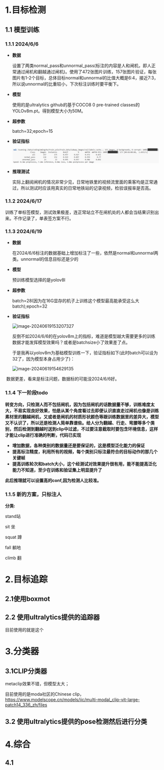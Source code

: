 # 1.目标检测

## 1.1 模型训练

### 1.1.1 2024/6/6

- **数据**

  设置了两类normal_pass和unnormal_pass(标注的内容是人和闸机，即人正常通过闸机和翻越通过闸机)。使用了472张图片训练，157张图片验证，每张图片有1-2个目标，总体目标normal和unnormal的比值大概是6:4，接近7:3，所以说unnormal的比重较小，下次标注训练时要平衡下。

- **模型**

  使用的是ultralytics github的基于COCO8 0 pre-trained classes的YOLOv8m.pt。得到模型大小为50M。

- **超参数**

  batch=32;epoch=15

- **验证指标**

  ![1](record.assets/1.png)

- **推理测试**

  实际上翻阅闸机的情况非常少见，日常地铁里的视频流里面的乘客均是正常通过，所以测试时应该用真实的日常地铁站的记录视频，检验误报率是否高。

### 1.1.2 2024/6/17

训练了单标签模型，测试效果极差，连正常站立不在闸机处的人都会当结果识别出来。不作记录了，单表签方案不行。

### 1.1.3 2024/6/19

- **数据**

  在2024/6/6标注的数据基础上增加标注了一些，依然是normal和unnormal两类。unnormal的信息目标还是少的

- **模型**

  预训练模型选择的是yolov8l

- **超参数**

  batch=28(因为在16G显存的机子上训练这个模型最高能承受这么大batch);epoch=32

- **验证指标**

  ![image-20240619153207327](subway_record.assets/image-20240619153207327.png)

  反倒不如2024/6/6的在yolov8m上的指标，难道是模型越大需要更多的训练数据才能发挥模型效果吗？或者是batchsize小了效果差了点。

  于是我再以yolov8m为基础模型训练一下，验证指标如下(此时batch可以设为32了，因为模型本身占用少了)：

  ![image-20240619154629135](subway_record.assets/image-20240619154629135.png)

​		数据更差，看来是标注问题，数据标的可能没2024/6/6好。

### 1.1.4 下一阶段todo

**转变方向，只检测人而不包括闸机，因为包括闸机的话数据量不够，训练难度太大，不易实现良好效果，怕是从某个角度看过去即便认识直直走过闸机也像是训练素材里的翻越闸机，又或者是闸机的材质形状颜色等跟训练数据里的差异大，模型又不认识了，所以还是检测人简单靠谱些。给人分为翻越、行走、弯腰等多个类别，然后检测到翻越时送到clip中过滤，不过要注意截取时要包含环境信息，这样才能让clip进行准确的判断，代码已实现**

- **增加数据，各种类别的数据量还是要保证的，这是模型泛化能力的保证**
- **提高标注精度，利用所有的视频，每个类别只标注最符合的目标动作的那几个关键帧**
- **提高训练轮次和batch大小，这个经测试对效果提升很有用，能不能提高泛化能力不知道，至少在训练和验证集上明显提升了**

**此后推理就可以设置高的conf,因为检测人比较准。**

### 1.1.5 新的方案，只标注人

**分类:**

stand站

sit 坐

squat 蹲

fall 躺地

climb 翻



# 2.目标追踪

## 2.1使用boxmot

## 2.2 使用ultralytics提供的追踪器

目前使用的就是这个

# 3.分类器

## 3.1CLIP分类器

metaclip效果不错，但模型太大；

目前使用的是moda社区的Chinese clip，https://www.modelscope.cn/models/iic/multi-modal_clip-vit-large-patch14_336_zh/files

## 3.2 使用ultralytics提供的pose检测然后进行分类



# 4.综合

## 4.1 





